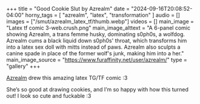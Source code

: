 +++
title = "Good Cookie Slut by Azrealm"
date = "2024-09-16T20:08:52-04:00"
horny_tags = [ "azrealm", "latex", "transformation" ]
audio = []
images = ["/smut/azrealm_latex_tf/thumb.webp"]
videos = []
main_image = "Latex tf comic 3-web.crush.png"
main_image_alttext = "A 6-panel comic showing Azrealm, a trans femme husky, dominating s0ph0s, a wolfdog.  Azrealm cums a black liquid down s0ph0s' throat, which transforms him into a latex sex doll with mitts instead of paws.  Azrealm also sculpts a canine spade in place of the former wolf's junk, making him into a her."
main_image_source = "https://www.furaffinity.net/user/azrealm/"
type = "gallery"
+++

[Azrealm](https://www.furaffinity.net/user/azrealm/) drew this amazing latex TG/TF comic :3<!--more-->

She’s so good at drawing cookies, and I’m so happy with how this turned out! I look so cute and fuckable :3
